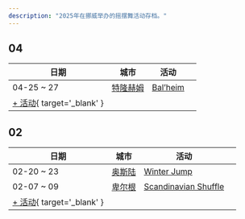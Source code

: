 ```yaml
---
description: "2025年在挪威举办的摇摆舞活动存档。"
---
```


## 04

| 日期 | 城市 | 活动 | |
| --- | --- | --- | --- |
| 04-25 ~ 27 | [特隆赫姆](by_city.md#trondheim) | [Bal’heim](bal-heim-2025.md) |  |
| [+ 活动](https://github.com/swingdance/events/issues/new?assignees=&labels=add+event&projects=&template=02-add_entity.yml&title=%5B2025%2Fno%5D%20%3CName%3E&region=no&province=&city=&org_id=&date_starts=2025-04-&date_ends=2025-04-){ target='_blank' }

## 02

| 日期 | 城市 | 活动 | |
| --- | --- | --- | --- |
| 02-20 ~ 23 | [奥斯陆](by_city.md#oslo) | [Winter Jump](winter-jump-2025.md) |  |
| 02-07 ~ 09 | [卑尔根](by_city.md#bergen) | [Scandinavian Shuffle](scandinavian-shuffle-2025.md) |  |
| [+ 活动](https://github.com/swingdance/events/issues/new?assignees=&labels=add+event&projects=&template=02-add_entity.yml&title=%5B2025%2Fno%5D%20%3CName%3E&region=no&province=&city=&org_id=&date_starts=2025-02-&date_ends=2025-02-){ target='_blank' }
